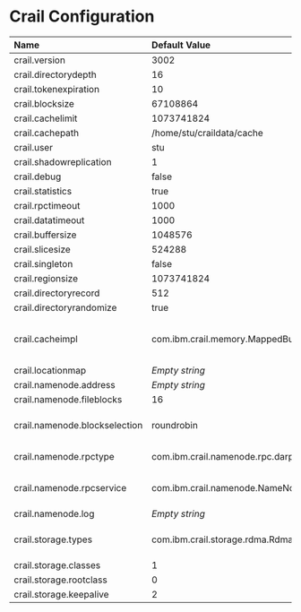 # Crail Configuration

| Name | Default Value | Comment |
| :--- | :--- | :--- |
| crail.version | 3002 |  |
| crail.directorydepth | 16 |  |
| crail.tokenexpiration | 10 |  |
| crail.blocksize | 67108864 |  |
| crail.cachelimit | 1073741824 |  |
| crail.cachepath | /home/stu/craildata/cache |  |
| crail.user | stu |  |
| crail.shadowreplication | 1 |  |
| crail.debug | false |  |
| crail.statistics | true |  |
| crail.rpctimeout | 1000 |  |
| crail.datatimeout | 1000 |  |
| crail.buffersize | 1048576 | Crail buffer size in bytes |
| crail.slicesize | 524288 | Crail slice size in bytes |
| crail.singleton | false |  |
| crail.regionsize | 1073741824 | Crail region size in bytes |
| crail.directoryrecord | 512 |  |
| crail.directoryrandomize | true |  |
| crail.cacheimpl | com.ibm.crail.memory.MappedBufferCache | The class name of Crail cache implementation. Currently available values are "com.ibm.crail.memory.MappedBufferCache" or "com.ibm.crail.storage.nvmf.NvmfBufferCache". |
| crail.locationmap | _Empty string_ |  |
| crail.namenode.address | _Empty string_ | The IP address which a NameNode binds. |
| crail.namenode.fileblocks | 16 |  |
| crail.namenode.blockselection | roundrobin | The distribution strategy for writing data blocks. Currently available values are "roundrobin" or "random". |
| crail.namenode.rpctype | com.ibm.crail.namenode.rpc.darpc.DaRPCNameNode | The currently available value is only "com.ibm.crail.namenode.rpc.darpc.DaRPCNameNode". |
| crail.namenode.rpcservice | com.ibm.crail.namenode.NameNodeService | Currently available values are "com.ibm.crail.namenode.NameNodeService" or "com.ibm.crail.namenode.LogDispatcher". |
| crail.namenode.log | _Empty string_ |  |
| crail.storage.types | com.ibm.crail.storage.rdma.RdmaStorageTier | Currently available values are "com.ibm.crail.storage.rdma.RdmaStorageTier" and "com.ibm.crail.storage.nvmf.NvmfStorageTier" |
| crail.storage.classes | 1 |  |
| crail.storage.rootclass | 0 |  |
| crail.storage.keepalive | 2 |  |



